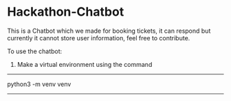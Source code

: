 # Hackathon-Chatbot

This is a Chatbot which we made for booking tickets, it can respond but currently it cannot store user information, feel free to contribute.

To use the chatbot:
1. Make a virtual environment using the command
***
python3 -m venv venv
***
